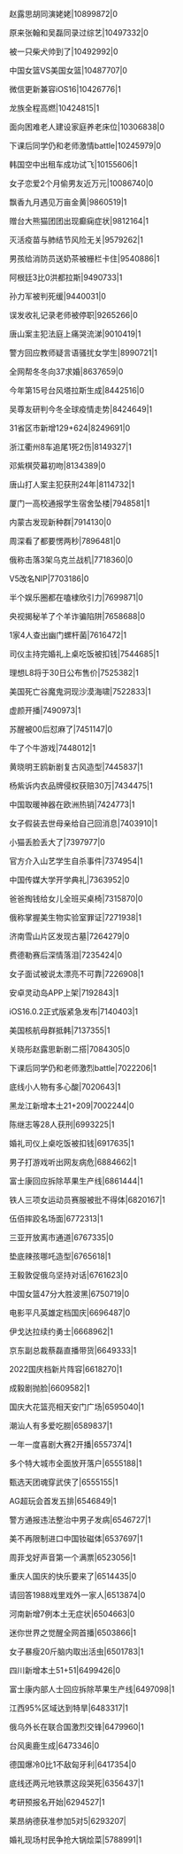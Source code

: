 赵露思胡同演姥姥|10899872|0

原来张翰和吴磊同录过综艺|10497332|0

被一只柴犬帅到了|10492992|0

中国女篮VS美国女篮|10487707|0

微信更新兼容iOS16|10426776|1

龙族全程高燃|10424815|1

面向困难老人建设家庭养老床位|10306838|0

下课后同学仍和老师激情battle|10245979|0

韩国空中出租车成功试飞|10155606|1

女子恋爱2个月偷男友近万元|10086740|0

飘香九月遇见万亩金黄|9860519|1

赠台大熊猫团团出现癫痫症状|9812164|1

灭活疫苗与肺结节风险无关|9579262|1

男孩给消防员送奶茶被栅栏卡住|9540886|1

阿根廷3比0洪都拉斯|9490733|1

孙力军被判死缓|9440031|0

误发收礼记录老师被停职|9265266|0

唐山案主犯法庭上痛哭流涕|9010419|1

警方回应教师疑言语骚扰女学生|8990721|1

全网帮冬冬向37求婚|8637659|0

今年第15号台风塔拉斯生成|8442516|0

吴尊友研判今冬全球疫情走势|8424649|1

31省区市新增129+624|8249691|0

浙江衢州8车追尾1死2伤|8149327|1

邓紫棋荧幕初吻|8134389|0

唐山打人案主犯获刑24年|8114732|1

厦门一高校通报学生宿舍坠楼|7948581|1

内蒙古发现新种群|7914130|0

周深看了都要愣两秒|7896481|0

俄称击落3架乌克兰战机|7718360|0

V5改名NIP|7703186|0

半个娱乐圈都在嗑棣欣引力|7699871|0

央视揭秘羊了个羊诈骗陷阱|7658688|0

1家4人查出幽门螺杆菌|7616472|1

司仪主持完婚礼上桌吃饭被扣钱|7544685|1

理想L8将于30日公布售价|7525382|1

美国死亡谷魔鬼洞现沙漠海啸|7522833|1

虚颜开播|7490973|1

苏醒被00后怼麻了|7451147|0

牛了个牛游戏|7448012|1

黄晓明王鸥新剧复古风造型|7445837|1

杨紫诉内衣品牌侵权获赔30万|7434475|1

中国取暖神器在欧洲热销|7424773|1

女子假装去世母亲给自己回消息|7403910|1

小猫丢脸丢大了|7397977|0

官方介入山艺学生自杀事件|7374954|1

中国传媒大学开学典礼|7363952|0

爸爸掏钱给女儿全班买桌椅|7315870|0

俄称掌握美生物实验室罪证|7271938|1

济南雪山片区发现古墓|7264279|0

费德勒赛后深情落泪|7235424|0

女子面试被说太漂亮不可靠|7226908|1

安卓灵动岛APP上架|7192843|1

iOS16.0.2正式版紧急发布|7140403|1

美国核航母群抵韩|7137355|1

关晓彤赵露思新剧二搭|7084305|0

下课后同学仍和老师激烈battle|7022206|1

底线小人物有多心酸|7020643|1

黑龙江新增本土21+209|7002244|0

陈继志等28人获刑|6993225|1

婚礼司仪上桌吃饭被扣钱|6917635|1

男子打游戏听出网友病危|6884662|1

富士康回应拆除苹果生产线|6861444|1

铁人三项女运动员赛服被批不得体|6820167|1

伍佰摔跤名场面|6772313|1

三亚开放离市通道|6767335|0

垫底辣孩哪吒造型|6765618|1

王毅敦促俄乌坚持对话|6761623|0

中国女篮47分大胜波黑|6750719|0

电影平凡英雄定档国庆|6696487|0

伊戈达拉续约勇士|6668962|1

京东副总裁蔡磊直播带货|6649333|1

2022国庆档新片阵容|6618270|1

成毅剧抛脸|6609582|1

国庆大花篮亮相天安门广场|6595040|1

潮汕人有多爱吃朥|6589837|1

一年一度喜剧大赛2开播|6557374|1

多个特大城市全面放开落户|6555188|1

甄选天团魂穿武侠了|6555155|1

AG超玩会首发五排|6546849|1

警方通报违法整治中男子发病|6546727|1

美不再限制进口中国钕磁体|6537697|1

周菲戈好声音第一个满票|6523056|1

重庆人国庆的快乐要来了|6514435|0

请回答1988戏里戏外一家人|6513874|0

河南新增7例本土无症状|6504663|0

迷你世界之觉醒全网首播|6503866|1

女子暴瘦20斤脑内取出活虫|6501783|1

四川新增本土51+51|6499426|0

富士康内部人士回应拆除苹果生产线|6497098|1

江西95%区域达到特旱|6483317|1

俄乌外长在联合国激烈交锋|6479960|1

台风奥鹿生成|6473346|0

德国爆冷0比1不敌匈牙利|6417354|0

底线还两元地铁票这段哭死|6356437|1

考研预报名开始|6294527|1

莱昂纳德获准参加5对5|6293207|

婚礼现场村民争抢大锅烩菜|5788991|1

